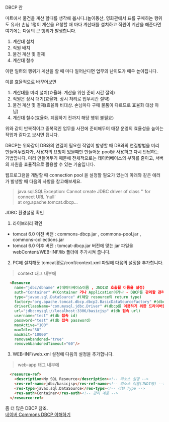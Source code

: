 
DBCP 란

마트에서 물건을 계산 할때를 생각해 봅시다.(놀이동산, 영화관에서 표를 구매하는 행위도 유사)
손님 1명이 계산을 요청할 때 마다 계산대를 설치하고 직원이 계산을 해준다면
여기에는 다음의 큰 행위가 발생합니다.

1. 계산대 설치
2. 직원 배치
3. 물건 계산 및 결제
4. 계산대 철수

이런 일련의 행위가 계산을 할 때 마다 일어난다면 업무의 난이도가 매우 높아집니다.

이를 효율적으로 바꾸어보면 
1. 계산대를 미리 설치(효율화. 계산을 위한 준비 시간 절약)
2. 직원은 상시 대기(효율화. 상시 처리로 업무시간 절약)
3. 물건 계산 및 결제(효율화 비대상. 손님마다 구매 물품이 다르므로 효율화 대상 아님)
4. 계산대 철수(효율화. 폐점하기 전까지 해당 행위 불필요)

위와 같이 반복적이고 중복적인 업무를 사전에 준비해두어 매장 운영의 효율성을 높이는 작업과 같다고 보시면 됩니다.

DBCP는 위와같이 DB와의 연결이 필요한 작업이 발생할 때
DB와의 연결방법을 미리 만들어두었다가, 사용자의 요청이 있을때만 만들어둔 pool을 사용하고 다시 반납하는 기법입니다.
미리 만들어두기 때문에 전체적으로는 데이터베이스의 부하를 줄이고, 서버의 자원을 효율적으로 활용할 수 있는 기술입니다.


웹프로그램을 개발할 때 connection pool 을 설정할 필요가 있는데
아래와 같은 에러가 발생할 때 다음의 사항을 참고해보세요.


> java.sql.SQLException: Cannot create JDBC driver of class '' for connect URL 'null'  
> at org.apache.tomcat.dbcp...


JDBC 환경설정 확인

1. 라이브러리 확인
  - tomcat 6.0 이전 버전 : commons-dbcp.jar , commons-pool.jar , commons-collections.jar
  - tomcat 6.0 이후 버전 : tomcat-dbcp.jar
  버전에 맞는 jar 파일을 webContent/WEB-INF/lib 폴더에 추가시켜 줍니다.
  
2. PC에 설치해둔 tomcat경로/conf/context.xml 파일에 다음의 설정을 추가합니다.  
  > context 태그 내부에
  ```html
	<Resource 
	  name="jdbc/dbname" #(데이타베이스이름 , JNDI로 호출될 이름을 설정) 
	  auth="Container" #(Container 거나 Application이거나 - DBCP를 관리할 관리자) 
	  type="javax.sql.DataSource" #(해당 resource의 return type) 
	  factory="org.apache.tomcat.dbcp.dbcp2.BasicDataSourceFactory" #(dbcp를 유용하는 관리 클래스) 
	  driverClassName="com.mysql.jdbc.Driver" #(dbcp를 이용하기 위한 드라이버클래스) 
	  url="jdbc:mysql://localhost:3306/basicjsp" #(db 접속 url) 
	  username="test" #(db 접속 id) 
	  password="test" #(db 접속 password) 
	  maxActive="100"  
	  maxIdle="30" 
	  maxWait="10000" 
	  removeAbandoned="true" 
	  removeAbandonedTimeout="60"/> 
  ```

3. WEB-INF/web.xml 설정에 다음의 설정을 추가합니다.  
  > web-app 태그 내부에
  ```html
	<resource-ref>
	  <description>My SQL Resource</description><!-- 리소스 설명 -->
	  <res-ref-name>jdbc/basicjsp</res-ref-name><!-- 리소스 이름(JNDI명) -->
	  <res-type>javax.sql.DataSource</res-type><!-- 리턴 Type -->
	  <res-auth>Container</res-auth><!-- 관리 계층 -->
	</resource-ref>
  ```


좀 더 많은 DBCP 참조.  
[네이버 Commons DBCP 이해하기](https://d2.naver.com/helloworld/5102792)



